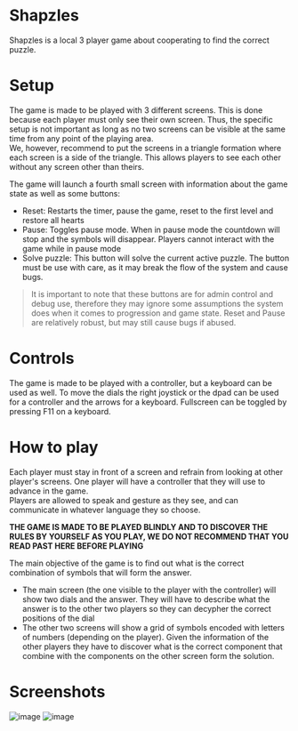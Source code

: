 # Shapzles
Shapzles is a local 3 player game about cooperating to find the correct puzzle.

# Setup
The game is made to be played with 3 different screens. This is done because each player must only see their own screen. Thus, the specific setup is not important as long as no two screens can be visible at the same time from any point of the playing area.  
We, however, recommend to put the screens in a triangle formation where each screen is a side of the triangle. This allows players to see each other without any screen other than theirs.

The game will launch a fourth small screen with information about the game state as well as some buttons:
 - Reset: Restarts the timer, pause the game, reset to the first level and restore all hearts
 - Pause: Toggles pause mode. When in pause mode the countdown will stop and the symbols will disappear. Players cannot interact with the game while in pause mode
 - Solve puzzle: This button will solve the current active puzzle. The button must be use with care, as it may break the flow of the system and cause bugs.
> It is important to note that these buttons are for admin control and debug use, therefore they may ignore some assumptions the system does when it comes to progression and game state. Reset and Pause are relatively robust, but may still cause bugs if abused.

# Controls

The game is made to be played with a controller, but a keyboard can be used as well. To move the dials the right joystick or the dpad can be used for a controller and the arrows for a keyboard. Fullscreen can be toggled by pressing F11 on a keyboard.

# How to play

Each player must stay in front of a screen and refrain from looking at other player's screens. One player will have a controller that they will use to advance in the game.   
Players are allowed to speak and gesture as they see, and can communicate in whatever language they so choose.

**THE GAME IS MADE TO BE PLAYED BLINDLY AND TO DISCOVER THE RULES BY YOURSELF AS YOU PLAY, WE DO NOT RECOMMEND THAT YOU READ PAST HERE BEFORE PLAYING**

The main objective of the game is to find out what is the correct combination of symbols that will form the answer.
- The main screen (the one visible to the player with the controller) will show two dials and the answer. They will have to describe what the answer is to the other two players so they can decypher the correct positions of the dial
- The other two screens will show a grid of symbols encoded with letters of numbers (depending on the player). Given the information of the other players they have to discover what is the correct component that combine with the components on the other screen form the solution.

# Screenshots
![image](https://github.com/AsperTheDog/Shapzles/assets/45227294/1c80c4c1-a348-4a45-925b-fe728350931e)
![image](https://github.com/AsperTheDog/Shapzles/assets/45227294/801ac367-a6c1-4689-b7b7-4eae21f5d3ed)
